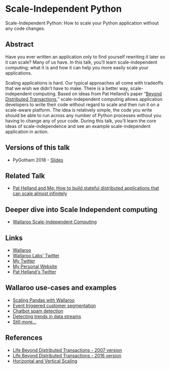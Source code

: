 # Scale-Independent Python

Scale-Independent Python: How to scale your Python application without any code changes.

## Abstract

Have you ever written an application only to find yourself rewriting it later so it can scale? Many of us have. In this talk, you’ll learn scale-independent computing; what it is and how it can help you more easily scale your applications.

Scaling applications is hard. Our typical approaches all come with tradeoffs that we wish we didn’t have to make. There is a better way, scale-independent computing. Based on ideas from Pat Helland’s paper “[Beyond Distributed Transactions](https://queue.acm.org/detail.cfm?id=3025012),” scale-independent computing allows application developers to write their code without regard to scale and then run it on a scale-aware platform. The idea is relatively simple, the code you write should be able to run across any number of Python processes without you having to change any of your code. During this talk, you’ll learn the core ideas of scale-independence and see an example scale-independent application in action.

## Versions of this talk

* PyGotham 2018 - [Slides]()

## Related Talk

* [Pat Helland and Me: How to build stateful distributed applications that can scale almost infinitely](https://github.com/SeanTAllen/pat-helland-and-me)

## Deeper dive into Scale Independent computing

* [Wallaroo Scale-Independent Computing](https://vimeo.com/270509076)

## Links 

* [Wallaroo](https://github.com/wallaroolabs/wallaroo)
* [Wallaroo Labs' Twitter](https://twitter.com/wallaroolabs)
* [My Twitter](https://twitter.com/seantallen)
* [My Personal Website](https://www.monkeysnatchbanana.com/)
* [Pat Helland's Twitter](https://twitter.com/pathelland)

## Wallaroo use-cases and examples

- [Scaling Pandas with Wallaroo](https://blog.wallaroolabs.com/2018/09/make-python-pandas-go-fast/)
- [Event triggered customer segmentation](https://blog.wallaroolabs.com/2018/07/event-triggered-customer-segmentation/)
- [Chatbot spam detection](https://blog.wallaroolabs.com/2018/07/detecting-spam-as-it-happens-getting-erlang-and-python-working-together-with-wallaroo/)
- [Detecting trends in data streams](https://blog.wallaroolabs.com/2018/06/stream-processing-trending-hashtags-and-wallaroo/)
- [Still more...](https://blog.wallaroolabs.com/categories/wallaroo-in-action/)

## References

* [Life Beyond Distributed Transactions - 2007 version](http://www-db.cs.wisc.edu/cidr/cidr2007/papers/cidr07p15.pdf)
* [Life Beyond Distributed Transactions - 2016 version](https://queue.acm.org/detail.cfm?id=3025012)
* [Horizontal and Vertical Scaling](https://en.wikipedia.org/wiki/Scalability#Horizontal_and_vertical_scaling)
